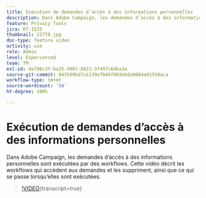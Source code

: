 ```yaml
---
title: Exécution de demandes d’accès à des informations personnelles
description: Dans Adobe Campaign, les demandes d’accès à des informations personnelles sont exécutées par des workflows. Cette vidéo décrit les workflows qui accèdent aux demandes et les suppriment, ainsi que ce qui se passe lorsqu’elles sont exécutées.
feature: Privacy Tools
jira: KT-1525
thumbnail: 22770.jpg
doc-type: feature video
activity: use
role: Admin
level: Experienced
team: TM
exl-id: da796c3f-ba35-4901-8021-3f497c64ba3a
source-git-commit: 943599bd7ce139ef846f093ebda9084a91550aca
workflow-type: tm+mt
source-wordcount: '58'
ht-degree: 100%

---
```


# Exécution de demandes d’accès à des informations personnelles

Dans Adobe Campaign, les demandes d’accès à des informations personnelles sont exécutées par des workflows. Cette vidéo décrit les workflows qui accèdent aux demandes et les suppriment, ainsi que ce qui se passe lorsqu’elles sont exécutées.

>[!VIDEO](https://video.tv.adobe.com/v/327320?learn=on&captions=fre_fr){transcript=true}
